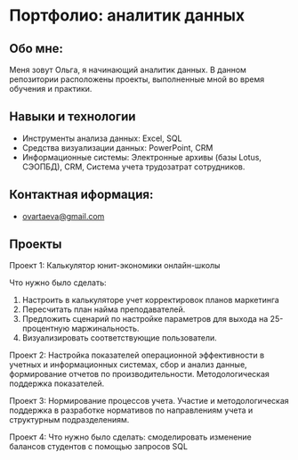 # Портфолио: аналитик данных
## Обо мне:
Меня зовут Ольга, я начинающий аналитик данных. В данном репозитории расположены проекты, выполненные мной во время обучения и практики.
## Навыки и технологии
+ Инструменты анализа данных: Excel, SQL
+ Средства визуализации данных: PowerPoint, CRM
+ Информационные системы: Электронные архивы (базы Lotus, СЭОПБД), СRM, Система учета трудозатрат сотрудников.
## Контактная иформация:
- ovartaeva@gmail.com
## Проекты
Проект 1: Калькулятор юнит-экономики онлайн-школы

Что нужно было сделать:
1. Настроить в калькуляторе учет корректировок планов маркетинга
2. Пересчитать план найма преподавателей.
3. Предложить сценарий по настройке параметров для выхода на 25-процентную маржинальность.
4. Визуализировать соответствующие пользователи.

Проект 2: Настройка показателей операционной эффективности в учетных и информационных системах, сбор и анализ данные, формирование отчетов по производительности. Методологическая поддержка показателей.

Проект 3: Нормирование процессов учета. Участие и методологическая поддержка в разработке нормативов по направлениям учета и структурным подразделениям.

Проект 4:
Что нужно было сделать: смоделировать изменение балансов студентов с помощью запросов SQL
